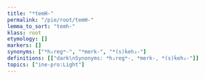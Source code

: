 ```yaml
---
title: "*temH-"
permalink: "/pie/root/temH-"
lemma_to_sort: "temh-"
klass: root
etymology: []
markers: []
synonyms: ["*h₁regʷ-", "*merk-", "*(s)ḱeh₃-"]
definitions: [["dark\nSynonyms: *h₁regʷ-, *merk-, *(s)ḱeh₃-"]]
topics: ["ine-pro:Light"]
---
```

